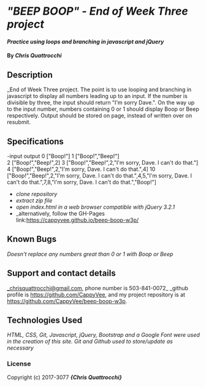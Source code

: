 # _"BEEP BOOP" - End of Week Three project_

#### _Practice using loops and branching in javascript and jQuery_

#### By _**Chris Quattrocchi**_

## Description

_End of Week Three project. The point is to use looping and branching in javascript to display all numbers leading up to an input. If the number is divisible by three, the input should return "I'm sorry Dave.". On the way up to the input number, numbers containing 0 or 1 should display Boop or Beep respectively. Output should be stored on page, instead of written over on resubmit.

## Specifications
-input   output
 0      ["Boop!"]
 1      ["Boop!","Beep!"]    
 2      ["Boop!","Beep!",2]
 3      ["Boop!","Beep!",2,"I'm sorry, Dave. I can't do that."]
 4      ["Boop!","Beep!",2,"I'm sorry, Dave. I can't do that.",4]
 10     ["Boop!","Beep!",2,"I'm sorry, Dave. I can't do that.",4,5,"I'm sorry, Dave. I can't do that.",7,8,"I'm sorry, Dave. I can't do that.","Boop!"]


* _clone repository_
* _extract zip file_
* _open index.html in a web browser compatible with jQuery 3.2.1_
* _alternatively, follow the GH-Pages link:https://cappyvee.github.io/beep-boop-w3p/


## Known Bugs

_Doesn't replace any numbers great than 0 or 1 with Boop or Beep_

## Support and contact details

_chrisquattrocchi@gmail.com, phone number is 503-841-0072_
_github profile is https://github.com/CappyVee, and my project repository is at https://github.com/CappyVee/beep-boop-w3p.

## Technologies Used

_HTML, CSS, Git, Javascript, jQuery, Bootstrap and a Google Font were used in the creation of this site. Git and Github used to store/update as necessary_

### License

Copyright (c) 2017-3077 **_{Chris Quattrocchi}_**
